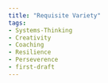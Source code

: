 ```yaml
---
title: "Requisite Variety"
tags:
- Systems-Thinking
- Creativity
- Coaching
- Resilience
- Perseverence
- first-draft
---
```

